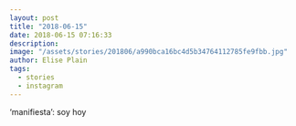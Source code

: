```yaml
---
layout: post
title: "2018-06-15"
date: 2018-06-15 07:16:33
description: 
image: "/assets/stories/201806/a990bca16bc4d5b34764112785fe9fbb.jpg"
author: Elise Plain
tags: 
  - stories
  - instagram
---
```


‘manifiesta’: soy hoy
<p></p>
